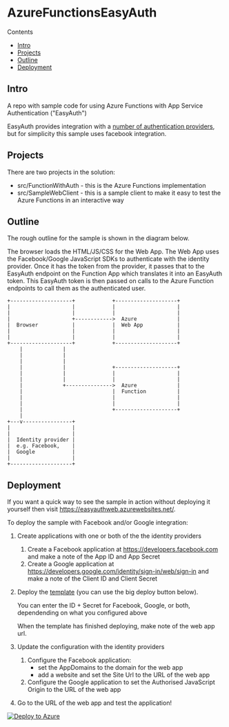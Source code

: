 # AzureFunctionsEasyAuth

Contents

* [Intro](#intro)
* [Projects](#projects)
* [Outline](#outline)
* [Deployment](#deployment)

## Intro
A repo with sample code for using Azure Functions with App Service Authentication ("EasyAuth")

EasyAuth provides integration with a [number of authentication providers](https://docs.microsoft.com/en-us/azure/app-service/app-service-authentication-overview#documentation-and-additional-resources), but for simplicity this sample uses facebook integration.



## Projects

There are two projects in the solution:

 * src/FunctionWithAuth - this is the Azure Functions implementation
 * src/SampleWebClient - this is a sample client to make it easy to test the Azure Functions in an interactive way

## Outline
The rough outline for the sample is shown in the diagram below.

The browser loads the HTML/JS/CSS for the Web App. The Web App uses the Facebook/Google JavaScript SDKs to authenticate with the identity provider. Once it has the token from the provider, it passes that to the EasyAuth endpoint on the Function App which translates it into an EasyAuth token. This EasyAuth token is then passed on calls to the Azure Function endpoints to call them as the authenticated user.

```
+--------------------+            +--------------------+
|                    |            |                    |
|                    |            |                    |
|                    +------------>  Azure             |
|  Browser           |            |  Web App           |
|                    |            |                    |
|                    |            |                    |
+--------------------+            +--------------------+
    |             |
    |             |
    |             |
    |             |               +--------------------+
    |             |               |                    |
    |             |               |                    |
    |             +--------------->  Azure             |
    |                             |  Function          |
    |                             |                    |
    |                             |                    |
    |                             +--------------------+
    |
+---v----------------+
|                    |
|                    |
|  Identity provider |
|  e.g. Facebook,    |
|  Google            |
|                    |
+--------------------+

```

## Deployment

If you want a quick way to see the sample in action without deploying it yourself then visit https://easyauthweb.azurewebsites.net/.

To deploy the sample with Facebook and/or Google integration:

1. Create applications with one or both of the the identity providers

   1. Create a Facebook application at https://developers.facebook.com and make a note of the App ID and App Secret
   2. Create a Google application at https://developers.google.com/identity/sign-in/web/sign-in and make a note of the Client ID and Client Secret

2. Deploy the [template](deploy/azuredeploy.json) (you can use the big deploy button below).

    You can enter the ID + Secret for Facebook, Google, or both, dependending on what you configured above

    When the template has finished deploying, make note of the web app url.

3. Update the configuration with the identity providers
   1. Configure the Facebook application:
      * set the AppDomains to the domain for the web app
      * add a website and set the Site Url to the URL of the web app
   2. Configure the Google application to set the Authorised JavaScript Origin to the URL of the web app

4. Go to the URL of the web app and test the application!

[![Deploy to Azure](http://azuredeploy.net/deploybutton.png)](https://portal.azure.com/#create/Microsoft.Template/uri/https%3A%2F%2Fraw.githubusercontent.com%2Fstuartleeks%2FAzureFunctionsEasyAuth%2Fmaster%2Fdeploy%2Fazuredeploy.json)